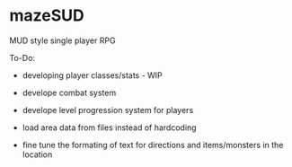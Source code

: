 # mazeSUD
MUD style single player RPG

To-Do:

- developing player classes/stats - WIP

- develope combat system 

- develope level progression system for players

- load area data from files instead of hardcoding

- fine tune the formating of text for directions and items/monsters in the location

